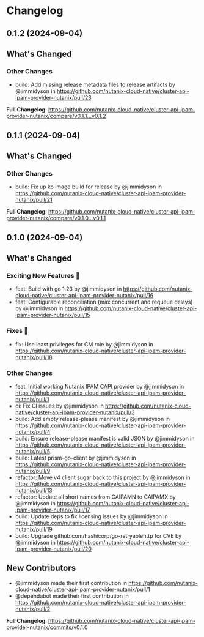 # Changelog

## 0.1.2 (2024-09-04)

<!-- Release notes generated using configuration in .github/release.yaml at main -->

## What's Changed
### Other Changes
* build: Add missing release metadata files to release artifacts by @jimmidyson in https://github.com/nutanix-cloud-native/cluster-api-ipam-provider-nutanix/pull/23


**Full Changelog**: https://github.com/nutanix-cloud-native/cluster-api-ipam-provider-nutanix/compare/v0.1.1...v0.1.2

## 0.1.1 (2024-09-04)

<!-- Release notes generated using configuration in .github/release.yaml at main -->

## What's Changed
### Other Changes
* build: Fix up ko image build for release by @jimmidyson in https://github.com/nutanix-cloud-native/cluster-api-ipam-provider-nutanix/pull/21


**Full Changelog**: https://github.com/nutanix-cloud-native/cluster-api-ipam-provider-nutanix/compare/v0.1.0...v0.1.1

## 0.1.0 (2024-09-04)

<!-- Release notes generated using configuration in .github/release.yaml at main -->

## What's Changed
### Exciting New Features 🎉
* feat: Build with go 1.23 by @jimmidyson in https://github.com/nutanix-cloud-native/cluster-api-ipam-provider-nutanix/pull/16
* feat: Configurable reconciliation (max concurrent and requeue delays) by @jimmidyson in https://github.com/nutanix-cloud-native/cluster-api-ipam-provider-nutanix/pull/15
### Fixes 🔧
* fix: Use least privileges for CM role by @jimmidyson in https://github.com/nutanix-cloud-native/cluster-api-ipam-provider-nutanix/pull/18
### Other Changes
* feat: Initial working Nutanix IPAM CAPI provider by @jimmidyson in https://github.com/nutanix-cloud-native/cluster-api-ipam-provider-nutanix/pull/1
* ci: Fix CI issues by @jimmidyson in https://github.com/nutanix-cloud-native/cluster-api-ipam-provider-nutanix/pull/3
* build: Add empty release-please manifest by @jimmidyson in https://github.com/nutanix-cloud-native/cluster-api-ipam-provider-nutanix/pull/4
* build: Ensure release-please manifest is valid JSON by @jimmidyson in https://github.com/nutanix-cloud-native/cluster-api-ipam-provider-nutanix/pull/5
* build: Latest prism-go-client by @jimmidyson in https://github.com/nutanix-cloud-native/cluster-api-ipam-provider-nutanix/pull/9
* refactor: Move v4 client sugar back to this project by @jimmidyson in https://github.com/nutanix-cloud-native/cluster-api-ipam-provider-nutanix/pull/13
* refactor: Update all short names from CAIPAMN to CAIPAMX by @jimmidyson in https://github.com/nutanix-cloud-native/cluster-api-ipam-provider-nutanix/pull/17
* build: Update deps to fix licensing issues by @jimmidyson in https://github.com/nutanix-cloud-native/cluster-api-ipam-provider-nutanix/pull/19
* build: Upgrade github.com/hashicorp/go-retryablehttp for CVE by @jimmidyson in https://github.com/nutanix-cloud-native/cluster-api-ipam-provider-nutanix/pull/20

## New Contributors
* @jimmidyson made their first contribution in https://github.com/nutanix-cloud-native/cluster-api-ipam-provider-nutanix/pull/1
* @dependabot made their first contribution in https://github.com/nutanix-cloud-native/cluster-api-ipam-provider-nutanix/pull/2

**Full Changelog**: https://github.com/nutanix-cloud-native/cluster-api-ipam-provider-nutanix/commits/v0.1.0
